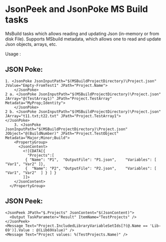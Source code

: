 # JsonPeek and JsonPoke MS Build tasks

MsBuild tasks which allows reading and updating Json (in-memory or from disk File).
Supports MSbuild metadata, which allows one to read and update Json objects, arrays, etc.

Usage : 
## JSON Poke:
    1. <JsonPoke JsonInputPath="$(MSBuildProjectDirectory)\Project.json" JValue="Empty-FromTest1" JPath="Project.Name">
        </JsonPoke>
    2 a. <JsonPoke JsonInputPath="$(MSBuildProjectDirectory)\Project.json" JArray="@(TestArray1)" JPath="Project.TestArray"            Metadata="MyProp;Identity">
        </JsonPoke>
    2 b. <JsonPoke JsonInputPath="$(MSBuildProjectDirectory)\Project.json" JArray="t11.txt;t22.txt" JPath="Project.TestArray1">
    </JsonPoke>
        3. <JsonPoke JsonInputPath="$(MSBuildProjectDirectory)\Project.json" JObject="@(BuildNumber)" JPath="Project.TestObject" Metadata="Major;Minor;Build">
        <PropertyGroup>
          <JsonContent>
            <![CDATA[{ 
              "Projects":[
             { "Name": "P1",  "OutputFile": "P1.json",    "Variables": [  "Var1", "Var2" ]},
             {  "Name": "P2", "OutputFile": "P2.json",    "Variables": [  "Var1", "Var2"  ] } ] }
            ]]>
        </JsonContent>
      </PropertyGroup>

## JSON Peek: 
    <JsonPeek JPath="$.Projects" JsonContent="$(JsonContent)">    
      <Output TaskParameter="Result" ItemName="TestProjects" />
    </JsonPeek>
    <Message Text="Project.IncludedLibraryVariableSetIds[?(@.Name == 'Lib-69')].Value : @(Lib69Value)" />
    <Message Text="Project values: %(TestProjects.Name)" />

